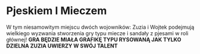 # Pjeskiem I Mieczem
W tym niesamowitym miejscu dwóch wojowników: Zuzia i Wojtek podejmują wielkiego wyzwania stworzenia gry typu miecze i sandały z pjesami w roli głównej!
**GRA BĘDZIE MIAŁA GRAFIKĘ TYPU RYSOWANĄ JAK TYLKO DZIELNA ZUZIA UWIERZY W SWÓJ TALENT**
